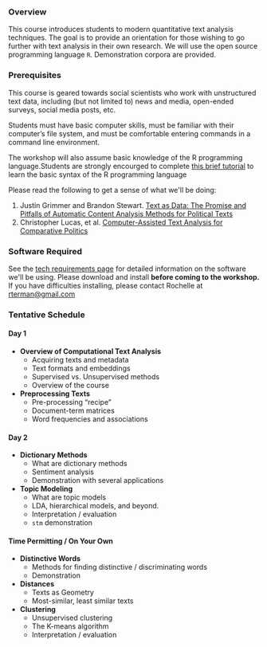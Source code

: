 ### Overview

This course introduces students to modern quantitative text analysis techniques. The goal is to provide an orientation for those wishing to go further with text analysis in their own research. We will use the open source programming language `R`. Demonstration corpora are provided. 

### Prerequisites

This course is geared towards social scientists who work with unstructured text data, including (but not limited to) news and media, open-ended surveys, social media posts, etc.

Students must have basic computer skills, must be familiar with their computer’s file system, and must be comfortable entering commands in a command line environment. 

The workshop will also assume basic knowledge of the R programming language.Students are strongly encourged to complete [this brief tutorial](https://www.codeschool.com/courses/try-r) to learn the basic syntax of the R programming language

Please read the following to get a sense of what we'll be doing:

1. Justin Grimmer and Brandon Stewart. [Text as Data: The Promise and Pitfalls of Automatic Content Analysis Methods for Political Texts](https://web.stanford.edu/~jgrimmer/tad2.pdf)
2. Christopher Lucas, et al. [Computer-Assisted Text Analysis for Comparative Politics](https://scholar.harvard.edu/files/dtingley/files/comparativepoliticstext.pdf)

### Software Required

See the [tech requirements page](B-Tech-Requirements.md) for detailed information on the software we'll be using. Please download and install **before coming to the workshop.** If you have difficulties installing, please contact Rochelle at rterman@gmail.com

### Tentative Schedule

####  Day 1

- **Overview of Computational Text Analysis**
    * Acquiring texts and metadata
    * Text formats and embeddings
    * Supervised vs. Unsupervised methods
    * Overview of the course
- **Preprocessing Texts**
    * Pre-processing “recipe”
    * Document-term matrices
    * Word frequencies and associations

#### Day 2

- **Dictionary Methods**
    * What are dictionary methods
    * Sentiment analysis
    * Demonstration with several applications
- **Topic Modeling**
    * What are topic models
    * LDA, hierarchical models, and beyond.
    * Interpretation / evaluation
    * `stm` demonstration

#### Time Permitting / On Your Own

- **Distinctive Words** 
    * Methods for finding distinctive / discriminating words
    * Demonstration
- **Distances**
    * Texts as Geometry
    * Most-similar, least similar texts 
- **Clustering**
    * Unsupervised clustering
    * The K-means algorithm
    * Interpretation / evaluation


